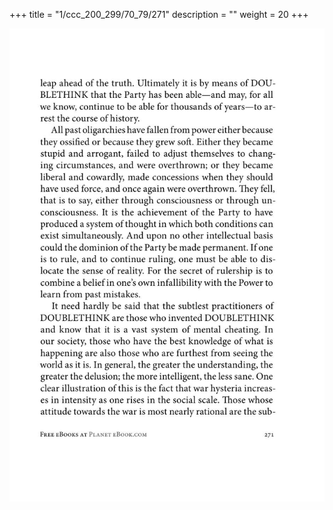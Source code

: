 +++
title = "1/ccc_200_299/70_79/271"
description = ""
weight = 20
+++

<img class="center-fit-jpg" src="/jpg_/out_jpg_1984__271.jpg" ></img>

